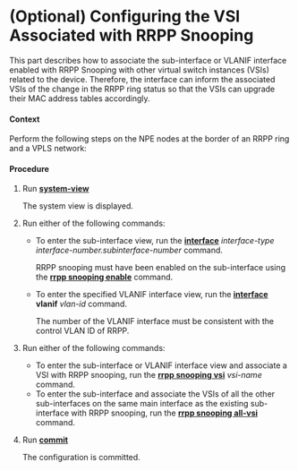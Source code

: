 (Optional) Configuring the VSI Associated with RRPP Snooping
============================================================

This part describes how to associate the sub-interface or VLANIF interface enabled with RRPP Snooping with other virtual switch instances (VSIs) related to the device. Therefore, the interface can inform the associated VSIs of the change in the RRPP ring status so that the VSIs can upgrade their MAC address tables accordingly.

#### Context

Perform the following steps on the NPE nodes at the border of an RRPP ring and a VPLS network:


#### Procedure

1. Run [**system-view**](cmdqueryname=system-view)
   
   
   
   The system view is displayed.
2. Run either of the following commands:
   
   
   * To enter the sub-interface view, run the [**interface**](cmdqueryname=interface) *interface-type* *interface-number.subinterface-number* command.
     
     RRPP snooping must have been enabled on the sub-interface using the [**rrpp snooping enable**](cmdqueryname=rrpp+snooping+enable) command.
   * To enter the specified VLANIF interface view, run the [**interface**](cmdqueryname=interface) **vlanif** *vlan-id* command.
     
     The number of the VLANIF interface must be consistent with the control VLAN ID of RRPP.
3. Run either of the following commands:
   
   
   * To enter the sub-interface or VLANIF interface view and associate a VSI with RRPP snooping, run the [**rrpp snooping vsi**](cmdqueryname=rrpp+snooping+vsi) *vsi-name* command.
   * To enter the sub-interface and associate the VSIs of all the other sub-interfaces on the same main interface as the existing sub-interface with RRPP snooping, run the [**rrpp snooping all-vsi**](cmdqueryname=rrpp+snooping+all-vsi) command.
4. Run [**commit**](cmdqueryname=commit)
   
   
   
   The configuration is committed.